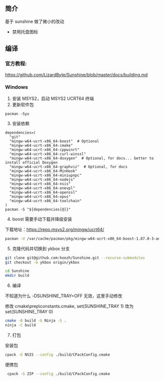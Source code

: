 ## 简介

基于 sunshine 做了微小的改动

* 禁用托盘图标

## 编译

### 官方教程:

https://github.com/LizardByte/Sunshine/blob/master/docs/building.md

### Windows
1. 安装  MSYS2，启动 MSYS2 UCRT64 终端
2. 更新软件包
```
pacman -Syu
```

3. 安装依赖

```
dependencies=(
  "git"
  "mingw-w64-ucrt-x86_64-boost"  # Optional
  "mingw-w64-ucrt-x86_64-cmake"
  "mingw-w64-ucrt-x86_64-cppwinrt"
  "mingw-w64-ucrt-x86_64-curl-winssl"
  "mingw-w64-ucrt-x86_64-doxygen"  # Optional, for docs... better to install official Doxygen
  "mingw-w64-ucrt-x86_64-graphviz"  # Optional, for docs
  "mingw-w64-ucrt-x86_64-MinHook"
  "mingw-w64-ucrt-x86_64-miniupnpc"
  "mingw-w64-ucrt-x86_64-nodejs"
  "mingw-w64-ucrt-x86_64-nsis"
  "mingw-w64-ucrt-x86_64-onevpl"
  "mingw-w64-ucrt-x86_64-openssl"
  "mingw-w64-ucrt-x86_64-opus"
  "mingw-w64-ucrt-x86_64-toolchain"
)
pacman -S "${dependencies[@]}"
```

4. boost 需要手动下载并降级安装

下载地址：https://repo.msys2.org/mingw/ucrt64/

```bash
pacman -U /var/cache/pacman/pkg/mingw-w64-ucrt-x86_64-boost-1.87.0-3-any.pkg.tar.zst
```

5. 克隆代码并切换到 ykbox 分支

```bash
git clone git@github.com:hoozh/Sunshine.git --recurse-submodules
git checkout -b ykbox origin/ykbox
```

```bash
cd Sunshine
mkdir build
```

6. 编译

不知道为什么 -DSUNSHINE_TRAY=OFF 无效，这里手动修改

修改 cmake\prep\constants.cmake, set(SUNSHINE_TRAY 1) 改为 set(SUNSHINE_TRAY 0)

```bash
cmake -B build -G Ninja -S .
ninja -C build
```

7. 打包

安装包

```bash
cpack -G NSIS --config ./build/CPackConfig.cmake
```

便携包

```bash
 cpack -G ZIP --config ./build/CPackConfig.cmake
```
